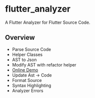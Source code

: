 # flutter_analyzer

A Flutter Analyzer for Flutter Source Code.

## Overview

- Parse Source Code
- Helper Classes
- AST to Json
- Modify AST with refactor helper
- [Online Demo](https://rodydavis.github.io/flutter_analyzer/)
- Update Ast -> Code
- Format Source
- Syntax Highlighting
- Analyzer Errors

